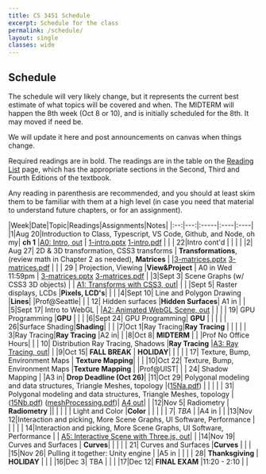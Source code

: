 ```yaml
---
title: CS 3451 Schedule
excerpt: Schedule for the class
permalink: /schedule/
layout: single
classes: wide
---
```


## Schedule

The schedule will very likely change, but it represents the current best estimate of what topics will be covered and when.  The MIDTERM will happen the 8th week (Oct 8 or 10), and is initially scheduled for the 8th.  It may moved if need be. 

We will update it here and post announcements on canvas when things change.

Required readings are in bold. The readings are in the table on the [Reading List](/readings/) page, which has the appropriate sections in the Second, Third and Fourth Editions of the textbook.

Any reading in parenthesis are recommended, and you should at least skim them to be familiar with them at a high level (in case you need that material to understand future chapters, or for an assignment).

|Week|Date|Topic|Readings|Assignments|Notes|
|:--:|---:|:-----|:----|:----|
|1|Aug 20|Introduction to Class, Typescript, VS Code, Github, and Node, oh my| **ch 1** |[A0: Intro, out](https://github.com/cs3451/f19-a0) | [1-intro.pptx](/assets/1-intro.pptx) [1-intro.pdf](/assets/1-intro.pdf) |
| | 22|Intro cont'd | |  | |
|2| Aug 27| 2D & 3D transformation, CSS3 transforms | **Transformations**, (review math in Chapter 2 as needed), **Matrices**  |  |[3-matrices.pptx](/assets/3-matrices.pptx) [3-matrices.pdf](/assets/3-matrices.pdf) |
| | 29 | Projection, Viewing |**View&Project** | A0 in Wed 11:59pm | [3-matrices.pptx](/assets/3-matrices.pptx) [3-matrices.pdf](/assets/3-matrices.pdf) |
|3|Sept 3| Scene Graphs (w/ CSS3 3D objects) | | [A1: Transforms with CSS3, out](https://github.com/cs3451/f19-a1)| |
| |Sept 5| Raster displays, LCDs |**Pixels, LCD's**|  | |
|4|Sept 10| Line and Polygon Drawing  |**Lines**|  |Prof@Seattle|
| | 12| Hidden surfaces |**Hidden Surfaces**| A1 in | |
|5|Sept 17| Intro to WebGL | |[A2: Animated WebGL Scene, out](hhttps://github.com/cs3451/f19-a2) | |
| | 19| GPU Programming |**GPU**  | | |
|6|Sept 24| GPU Programming| **GPU** | | |
| | 26|Surface Shading|**Shading**| | |
|7|Oct 1|Ray Tracing|**Ray Tracing** | | |
| |  3|Ray Tracing|**Ray Tracing** |A2 in| |
|8|Oct 8|  **MIDTERM** | | |Prof No Office Hours|
| | 10| Distribution Ray Tracing, Shadows |**Ray Tracing** |[A3: Ray Tracing, out](https://github.com/cs3451/f19-a3)| |
|9|Oct 15| **FALL BREAK** | **HOLIDAY**|  | |
| | 17| Texture, Bump, Environment Maps | **Texture Mapping**| | |
|10|Oct 22| Texture, Bump, Environment Maps |**Texture Mapping** | |Prof@UIST|
| | 24| Shadow Mapping | |A3 in| **Drop Deadline (Oct 26)**|
|11|Oct 29| Polygonal modeling and data structures, Triangle Meshes, topology |([15Na.pdf](files/15Na.pdf)) | | |
| | 31| Polygonal modeling and data structures, Triangle Meshes, topology |([15Nb.pdf](files/15Nb.pdf)) ([meshProcessing.pdf](files/meshProcessing.ppt.pdf))| [A4 out](https://github.com/cs3451/f19-a4)| | 
|12|Nov 5| Radiometry | **Radiometry** || |
| | | Light and Color |**Color** | | |
| | 7|  _TBA_ |  |A4 in | |
|13|Nov 12|Interaction and picking, More Scene Graphs, UI Software, Performance | | |
| | 14|Interaction and picking, More Scene Graphs, UI Software, Performance | | [A5: Interactive Scene with Three.js, out](https://github.com/cs3451/f19-a5)| |
|14|Nov 19| Curves and Surfaces | **Curves**| | |
| | 21| Curves and Surfaces |**Curves** | | |
|15|Nov 26| Pulling it together: Unity engine | |A5 in | |
| | 28| **Thanksgiving** | **HOLIDAY** | | |
|16|Dec 3| TBA | | |
|17|Dec 12| **FINAL EXAM** |11:20 - 2:10 | |


